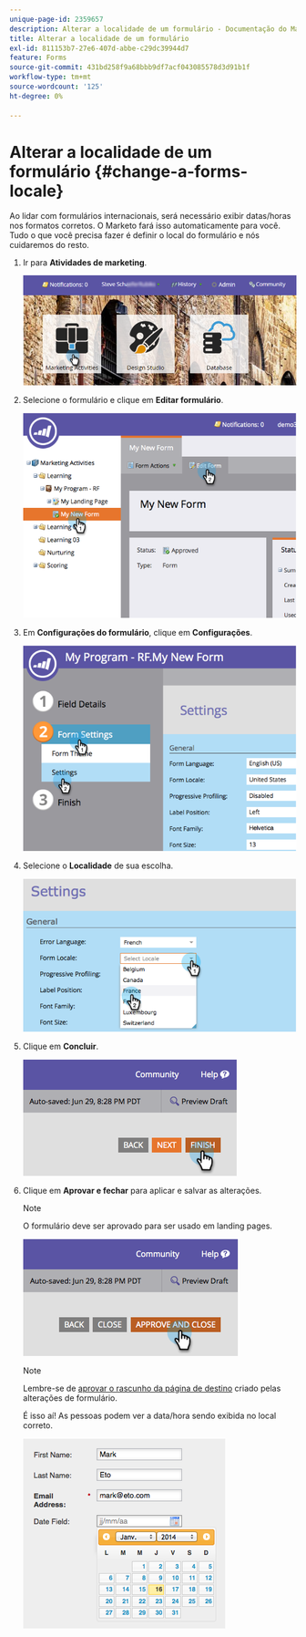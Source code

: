 ```yaml
---
unique-page-id: 2359657
description: Alterar a localidade de um formulário - Documentação do Marketo - Documentação do produto
title: Alterar a localidade de um formulário
exl-id: 811153b7-27e6-407d-abbe-c29dc39944d7
feature: Forms
source-git-commit: 431bd258f9a68bbb9df7acf043085578d3d91b1f
workflow-type: tm+mt
source-wordcount: '125'
ht-degree: 0%

---
```


# Alterar a localidade de um formulário {#change-a-forms-locale}

Ao lidar com formulários internacionais, será necessário exibir datas/horas nos formatos corretos. O Marketo fará isso automaticamente para você. Tudo o que você precisa fazer é definir o local do formulário e nós cuidaremos do resto.

1. Ir para **Atividades de marketing**.

   ![](assets/login-marketing-activities-7.png)

1. Selecione o formulário e clique em **Editar formulário**.

   ![](assets/image2014-9-15-12-3a52-3a52.png)

1. Em **Configurações do formulário**, clique em **Configurações**.

   ![](assets/image2014-9-15-12-3a53-3a23.png)

1. Selecione o **Localidade** de sua escolha.

   ![](assets/image2014-9-15-12-3a53-3a35.png)

1. Clique em **Concluir**.

   ![](assets/image2014-9-15-12-3a53-3a43.png)

1. Clique em **Aprovar e fechar** para aplicar e salvar as alterações.

   >[!NOTE]
   >
   >O formulário deve ser aprovado para ser usado em landing pages.

   ![](assets/image2014-9-15-12-3a53-3a52.png)

   >[!NOTE]
   >
   >Lembre-se de [aprovar o rascunho da página de destino](/help/marketo/product-docs/demand-generation/landing-pages/understanding-landing-pages/approve-unapprove-or-delete-a-landing-page.md) criado pelas alterações de formulário.

   É isso aí! As pessoas podem ver a data/hora sendo exibida no local correto.

   ![](assets/image2014-9-15-12-3a53-3a59.png)
